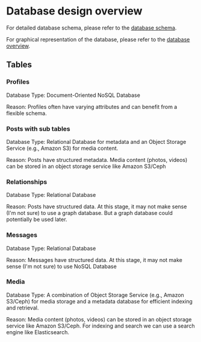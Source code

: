 # Database design overview

For detailed database schema, please refer to the [database schema](schemas/schemas.md).

For graphical representation of the database, please refer to the [database overview](schemas/schema.png).

## Tables

### Profiles

Database Type: Document-Oriented NoSQL Database

Reason: Profiles often have varying attributes and can benefit from a flexible schema.

### Posts with sub tables

Database Type: Relational Database for metadata and an Object Storage Service (e.g., Amazon S3) for media content.

Reason: Posts have structured metadata. Media content (photos, videos) can be stored in an object storage service like Amazon S3/Ceph

### Relationships

Database Type: Relational Database

Reason: Posts have structured data. At this stage, it may not make sense (I'm not sure) to use a graph database. But a graph database could potentially be used later.

### Messages

Database Type: Relational Database

Reason: Messages have structured data. At this stage, it may not make sense (I'm not sure) to use NoSQL Database

### Media

Database Type: A combination of Object Storage Service (e.g., Amazon S3/Ceph) for media storage and a metadata database for efficient indexing and retrieval.

Reason:  Media content (photos, videos) can be stored in an object storage service like Amazon S3/Ceph. For indexing and search we can use a search engine like Elasticsearch.
